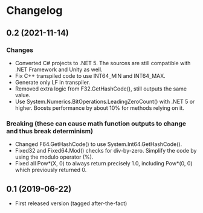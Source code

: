 
# Changelog

## 0.2 (2021-11-14)

### Changes

- Converted C# projects to .NET 5. The sources are still compatible with .NET Framework and Unity as well.
- Fix C++ transpiled code to use INT64_MIN and INT64_MAX.
- Generate only LF in transpiler.
- Removed extra logic from F32.GetHashCode(), still outputs the same value.
- Use System.Numerics.BitOperations.LeadingZeroCount() with .NET 5 or higher. Boosts performance by about 10% for methods relying on it.

### Breaking (these can cause math function outputs to change and thus break determinism)

- Changed F64.GetHashCode() to use System.Int64.GetHashCode().
- Fixed32 and Fixed64.Mod() checks for div-by-zero. Simplify the code by using the modulo operator (%).
- Fixed all Pow*(X, 0) to always return precisely 1.0, including Pow*(0, 0) which previously returned 0.

## 0.1 (2019-06-22)

- First released version (tagged after-the-fact)
